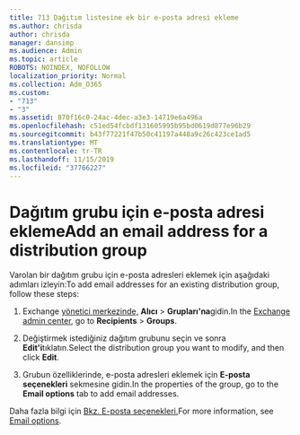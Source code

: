 ```yaml
---
title: 713 Dağıtım listesine ek bir e-posta adresi ekleme
ms.author: chrisda
author: chrisda
manager: dansimp
ms.audience: Admin
ms.topic: article
ROBOTS: NOINDEX, NOFOLLOW
localization_priority: Normal
ms.collection: Adm_O365
ms.custom:
- "713"
- "3"
ms.assetid: 870f16c0-24ac-4dec-a3e3-14719e6a496a
ms.openlocfilehash: c51ed54fcbdf131605995b95bd0619d877e96b29
ms.sourcegitcommit: b43f77221f47b50c41197a448a9c26c423ce1ad5
ms.translationtype: MT
ms.contentlocale: tr-TR
ms.lasthandoff: 11/15/2019
ms.locfileid: "37766227"
---
```

# <a name="add-an-email-address-for-a-distribution-group"></a><span data-ttu-id="59153-102">Dağıtım grubu için e-posta adresi ekleme</span><span class="sxs-lookup"><span data-stu-id="59153-102">Add an email address for a distribution group</span></span>

<span data-ttu-id="59153-103">Varolan bir dağıtım grubu için e-posta adresleri eklemek için aşağıdaki adımları izleyin:</span><span class="sxs-lookup"><span data-stu-id="59153-103">To add email addresses for an existing distribution group, follow these steps:</span></span>

1. <span data-ttu-id="59153-104">Exchange [yönetici merkezinde,](https://outlook.office365.com/ecp/) **Alıcı** \> **Grupları'na**gidin.</span><span class="sxs-lookup"><span data-stu-id="59153-104">In the [Exchange admin center](https://outlook.office365.com/ecp/), go to **Recipients** \> **Groups**.</span></span>

2. <span data-ttu-id="59153-105">Değiştirmek istediğiniz dağıtım grubunu seçin ve sonra **Edit'i**tıklatın.</span><span class="sxs-lookup"><span data-stu-id="59153-105">Select the distribution group you want to modify, and then click **Edit**.</span></span>

3. <span data-ttu-id="59153-106">Grubun özelliklerinde, e-posta adresleri eklemek için **E-posta seçenekleri** sekmesine gidin.</span><span class="sxs-lookup"><span data-stu-id="59153-106">In the properties of the group, go to the **Email options** tab to add email addresses.</span></span> 

<span data-ttu-id="59153-107">Daha fazla bilgi için [Bkz. E-posta seçenekleri.](https://technet.microsoft.com/library/bb124513.aspx#emailoptions)</span><span class="sxs-lookup"><span data-stu-id="59153-107">For more information, see [Email options](https://technet.microsoft.com/library/bb124513.aspx#emailoptions).</span></span>
